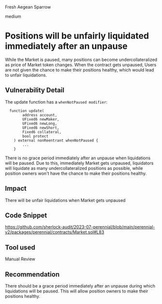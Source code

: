 Fresh Aegean Sparrow

medium

# Positions will be unfairly liquidated immediately after an unpause
While the Market is paused, many positions can become undercollateralized as price of Market token changes.
When the contract gets unpaused, Users are not given the chance to make their positions healthy, which would lead to unfair liquidations.

## Vulnerability Detail
The update function has a `whenNotPaused modifier`:

```solidity
  function update(
        address account,
        UFixed6 newMaker,
        UFixed6 newLong,
        UFixed6 newShort,
        Fixed6 collateral,
        bool protect
    ) external nonReentrant whenNotPaused {
        ...
    }
```

There is no grace period immediately after an unpause when liquidations will be paused.
Due to this, immediately Market gets unpaused, liquidators will liquidate as many undercollateralized positions as possible, while position owners won't have the chance to make their positions healthy.

## Impact
There will be unfair liquidations when Market gets unpaused

## Code Snippet
https://github.com/sherlock-audit/2023-07-perennial/blob/main/perennial-v2/packages/perennial/contracts/Market.sol#L83

## Tool used

Manual Review

## Recommendation
There should be a grace period immediately after an unpause during which liquidations will be paused.
This will allow position owners to make their positions healthy.